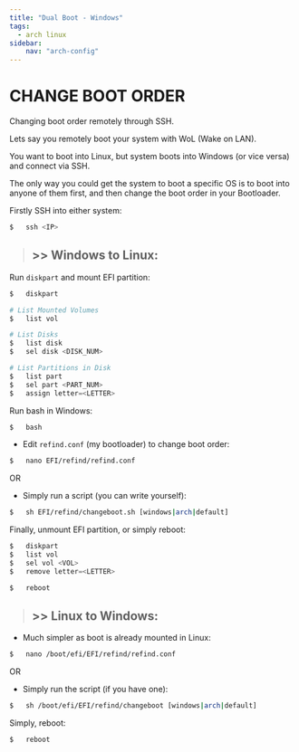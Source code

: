 ```yaml
---
title: "Dual Boot - Windows"
tags:
  - arch linux
sidebar:
    nav: "arch-config"
---
```


# CHANGE BOOT ORDER

Changing boot order remotely through SSH.

Lets say you remotely boot your system with WoL (Wake on LAN).

You want to boot into Linux, but system boots into Windows (or vice versa) and connect via SSH.

The only way you could get the system to boot a specific OS is to boot into anyone of them first, and then change the boot order in your Bootloader.

Firstly SSH into either system:
```sh
$   ssh <IP>
```

> ## >> Windows to Linux:

Run `diskpart` and mount EFI partition:
```powershell
$   diskpart

# List Mounted Volumes
$   list vol

# List Disks
$   list disk
$   sel disk <DISK_NUM>

# List Partitions in Disk
$   list part
$   sel part <PART_NUM>
$   assign letter=<LETTER>
```

Run bash in Windows:
```powershell
$   bash
```

* Edit `refind.conf` (my bootloader) to change boot order:
```sh
$   nano EFI/refind/refind.conf
```
OR

* Simply run a script (you can write yourself):
```sh
$   sh EFI/refind/changeboot.sh [windows|arch|default]
```

Finally, unmount EFI partition, or simply reboot:
```powershell
$   diskpart
$   list vol
$   sel vol <VOL>
$   remove letter=<LETTER>

$   reboot
```

> ## >> Linux to Windows:

* Much simpler as boot is already mounted in Linux:
```sh
$   nano /boot/efi/EFI/refind/refind.conf
```
OR

* Simply run the script (if you have one):
```sh
$   sh /boot/efi/EFI/refind/changeboot [windows|arch|default]
```

Simply, reboot:
```sh
$   reboot
```

